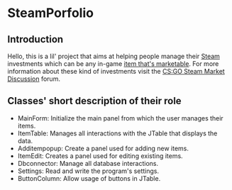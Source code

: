 # SteamPorfolio
  
## Introduction
Hello, this is a lil' project that aims at helping people manage their [Steam](https://store.steampowered.com/) investments which can be any in-game [item that's marketable](https://steamcommunity.com/market/).
For more information about these kind of investments visit the [CS:GO Steam Market Discussion](https://www.reddit.com/r/csgomarketforum/) forum.
  
## Classes' short description of their role
- MainForm: Initialize the main panel from which the user manages their items.
- ItemTable: Manages all interactions with the JTable that displays the data.
- Additempopup: Create a panel used for adding new items.
- ItemEdit: Creates a panel used for editing existing items.
- Dbconnector: Manage all database interactions.
- Settings: Read and write the program's settings.
- ButtonColumn: Allow usage of buttons in JTable.
